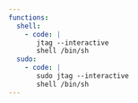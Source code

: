 ```yaml
---
functions:
  shell:
    - code: |
       jtag --interactive
       shell /bin/sh
  sudo:
    - code: |
       sudo jtag --interactive
       shell /bin/sh
---
```

